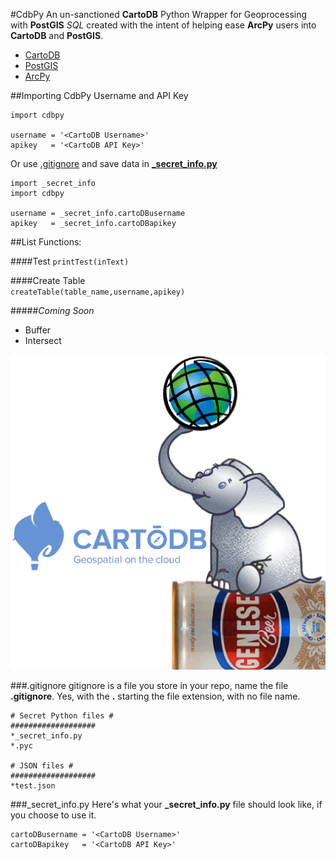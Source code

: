 #CdbPy
An un-sanctioned **CartoDB** Python Wrapper for Geoprocessing with **PostGIS** *SQL* created with the intent of helping ease **ArcPy** users into **CartoDB** and **PostGIS**.

* [CartoDB](https://cartodb.com/)
* [PostGIS](http://postgis.net/)
* [ArcPy](http://help.arcgis.com/en/arcgisdesktop/10.0/help/index.html#//000v000000v7000000.htm)

##Importing CdbPy Username and API Key
	
	import cdbpy

	username = '<CartoDB Username>'
	apikey   = '<CartoDB API Key>' 

Or use [.gitignore](#gitignore) and save data in [**\_secret_info.py**](#secret_info)

	import _secret_info
	import cdbpy
	
	username = _secret_info.cartoDBusername
	apikey   = _secret_info.cartoDBapikey

##List Functions:

####Test
`printTest(inText)`
	
####Create Table	
`createTable(table_name,username,apikey)`

#####*Coming Soon*

* Buffer
* Intersect

![logo](logo/cartodb-arcpy-wrapper-logo.png)


###.gitignore<a name="gitignore"></a>
gitignore is a file you store in your repo, name the file **.gitignore**. Yes, with the **.** starting the file extension, with no file name.

	# Secret Python files #
	###################
	*_secret_info.py
	*.pyc
	
	# JSON files #
	###################
	*test.json
	
###\_secret_info.py 
<a name="secret_info"></a>
Here's what your **\_secret_info.py** file should look like, if you choose to use it. 

	cartoDBusername = '<CartoDB Username>'
	cartoDBapikey   = '<CartoDB API Key>'
